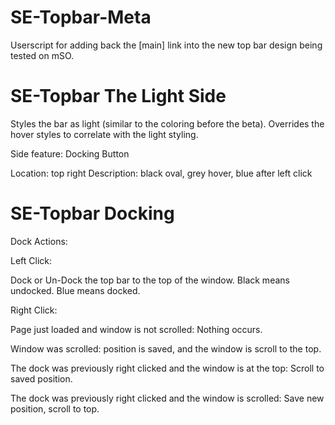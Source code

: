 SE-Topbar-Meta
==================

Userscript for adding back the [main] link into the new top bar design being tested on mSO.

SE-Topbar The Light Side
==================

Styles the bar as light (similar to the coloring before the beta). 
Overrides the hover styles to correlate with the light styling.

Side feature: Docking Button

Location: top right
Description: black oval, grey hover, blue after left click

SE-Topbar Docking
==================

Dock Actions:

Left Click: 

Dock or Un-Dock the top bar to the top of the window. Black means undocked. Blue means docked.

Right Click:
   
Page just loaded and window is not scrolled: Nothing occurs.

Window was scrolled: position is saved, and the window is scroll to the top.

The dock was previously right clicked and the window is at the top: Scroll to saved position.

The dock was previously right clicked and the window is scrolled: Save new position, scroll to top.
